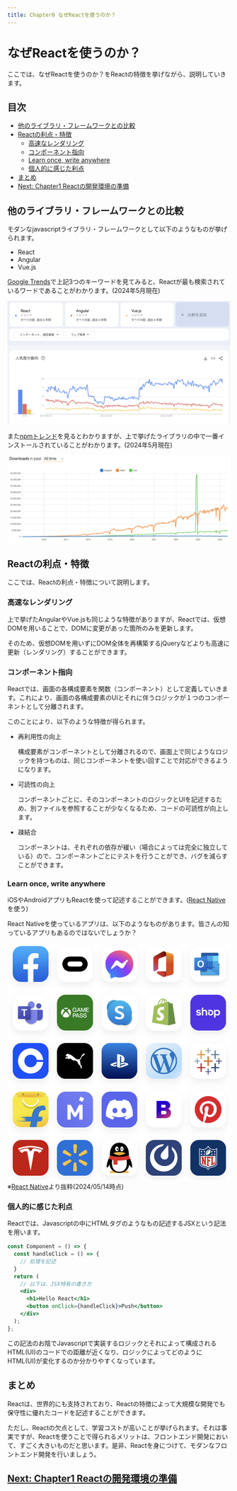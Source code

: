 ```yaml
---
title: Chapter0 なぜReactを使うのか？
---
```

<!-- {% raw %} -->

<!-- omit in toc -->
# なぜReactを使うのか？
ここでは、なぜReactを使うのか？をReactの特徴を挙げながら、説明していきます。

<!-- omit in toc -->
## 目次
- [他のライブラリ・フレームワークとの比較](#他のライブラリフレームワークとの比較)
- [Reactの利点・特徴](#reactの利点特徴)
  - [高速なレンダリング](#高速なレンダリング)
  - [コンポーネント指向](#コンポーネント指向)
  - [Learn once, write anywhere](#learn-once-write-anywhere)
  - [個人的に感じた利点](#個人的に感じた利点)
- [まとめ](#まとめ)
- [Next: Chapter1 Reactの開発環境の準備](#next-chapter1-reactの開発環境の準備)


## 他のライブラリ・フレームワークとの比較
モダンなjavascriptライブラリ・フレームワークとして以下のようなものが挙げられます。
- React
- Angular
- Vue.js

[Google Trends](https://trends.google.co.jp/trends/explore?cat=13&date=today%205-y,today%205-y,today%205-y&geo=,,&q=%2Fm%2F012l1vxv,%2Fg%2F11c6w0ddw9,%2Fg%2F11c0vmgx5d#TIMESERIES)で上記3つのキーワードを見てみると、Reactが最も検索されているワードであることがわかります。(2024年5月現在)

![Google Trends](../images/ch0_google_trends.png)


また[npmトレンド](https://npmtrends.com/angular-vs-react-vs-vue)を見るとわかりますが、上で挙げたライブラリの中で一番インストールされていることがわかります。(2024年5月現在)

![npm trends](../images/ch0_npm_trends.png)


## Reactの利点・特徴
ここでは、Reactの利点・特徴について説明します。

### 高速なレンダリング
上で挙げたAngularやVue.jsも同じような特徴がありますが、Reactでは、仮想DOMを用いることで、DOMに変更があった箇所のみを更新します。

そのため、仮想DOMを用いずにDOM全体を再構築するjQueryなどよりも高速に更新（レンダリング）することができます。

### コンポーネント指向
Reactでは、画面の各構成要素を関数（コンポーネント）として定義していきます。これにより、画面の各構成要素のUIとそれに伴うロジックが１つのコンポーネントとして分離されます。

このことにより、以下のような特徴が得られます。

- 再利用性の向上
  
  構成要素がコンポーネントとして分離されるので、画面上で同じようなロジックを持つものは、同じコンポーネントを使い回すことで対応ができるようになります。

- 可読性の向上
  
  コンポーネントごとに、そのコンポーネントのロジックとUIを記述するため、別ファイルを参照することが少なくなるため、コードの可読性が向上します。

- 疎結合
  
  コンポーネントは、それぞれの依存が緩い（場合によっては完全に独立している）ので、コンポーネントごとにテストを行うことができ、バグを減らすことができます。

### Learn once, write anywhere
iOSやAndroidアプリもReactを使って記述することができます。([React Native](https://reactnative.dev/)を使う)

React Nativeを使っているアプリは、以下のようなものがあります。皆さんの知っているアプリもあるのではないでしょうか？

![React Nativeを使っているアプリ](../images/ch0_react_native_usecase.png)
※[React Native](https://reactnative.dev/)より抜粋(2024/05/14時点)

### 個人的に感じた利点
Reactでは、Javascriptの中にHTMLタグのようなもの記述するJSXという記法を用います。

```jsx
const Component = () => {
  const handleClick = () => {
    // 処理を記述
  }
  return (
    // 以下は、JSX特有の書き方
    <div>
      <h1>Hello React</h1>
      <button onClick={handleClick}>Push</button>
    </div>
  );
};
```

この記法のお陰でJavascriptで実装するロジックとそれによって構成されるHTML(UI)のコードでの距離が近くなり、ロジックによってどのようにHTML(UI)が変化するのか分かりやすくなっています。

## まとめ
Reactは、世界的にも支持されており、Reactの特徴によって大規模な開発でも保守性に優れたコードを記述することができます。

ただし、Reactの欠点として、学習コストが高いことが挙げられます。それは事実ですが、Reactを使うことで得られるメリットは、フロントエンド開発において、すごく大きいものだと思います。是非、Reactを身につけて、モダンなフロントエンド開発を行いましょう。

## [Next: Chapter1 Reactの開発環境の準備](../chapters/chapter1.md)

<!-- {% endraw %} -->